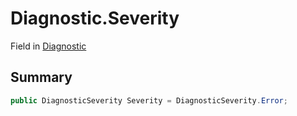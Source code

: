 # Diagnostic.Severity

Field in [Diagnostic](/api/csharp/yarn.compiler.diagnostic.md)

## Summary



```csharp
public DiagnosticSeverity Severity = DiagnosticSeverity.Error;
```

